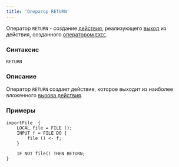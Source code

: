 ```yaml
---
title: 'Оператор RETURN'
---
```


Оператор `RETURN` - создание [действия](Actions.md), реализующего [выход](Exit_RETURN.md) из действия, созданного [оператором `EXEC`](Call_EXEC.md).

### Синтаксис

    RETURN

### Описание

Оператор `RETURN` создает действие, которое выходит из наиболее вложенного [вызова действия](Call_EXEC.md). 

### Примеры

```lsf
importFile  {
    LOCAL file = FILE ();
    INPUT f = FILE DO {
        file () <- f;
    }

    IF NOT file() THEN RETURN;
}
```
